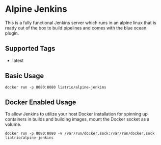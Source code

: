 # Alpine Jenkins

This is a fully functional Jenkins server which runs in an alpine linux that is ready out of the box to build pipelines and comes with the blue ocean plugin.

## Supported Tags
* latest


## Basic Usage
`docker run -p 8080:8080 liatrio/alpine-jenkins`

## Docker Enabled Usage  
To allow Jenkins to utilize your host Docker installation for spinning up containers in builds and building images, mount the Docker socket as a volume.

`docker run -p 8080:8080 -v /var/run/docker.sock:/var/run/docker.sock liatrio/alpine-jenkins`
